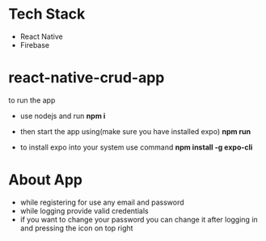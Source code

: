 # Tech Stack
  - React Native
  - Firebase

# react-native-crud-app
to run the app
 - use nodejs and run
  **npm i**
 - then start the app using(make sure you have installed expo) 
  **npm run**

 - to install expo into your system use command **npm install -g expo-cli**

# About App 
- while registering for use any email and password
- while logging provide valid credentials
- if you want to change your password you can change it after logging in and pressing the icon on top right
